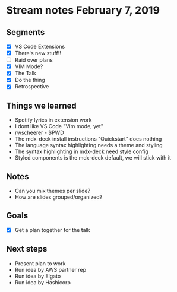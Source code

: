 # Stream notes February 7, 2019

## Segments

- [x] VS Code Extensions
- [x] There's new stuff!!
- [ ] Raid over plans
- [x] VIM Mode?
- [x] The Talk
- [x] Do the thing
- [x] Retrospective

## Things we learned

- Spotify lyrics in extension work
- I dont like VS Code "Vim mode, yet"
- rwscheerer - $PWD
- The mdx-deck install instructions "Quickstart" does nothing
- The language syntax highlighting needs a theme and styling
- The syntax highlighting in mdx-deck need style config
- Styled components is the mdx-deck default, we will stick with it

## Notes

- Can you mix themes per slide?
- How are slides grouped/organized?

## Goals

- [x] Get a plan together for the talk

## Next steps

- Present plan to work
- Run idea by AWS partner rep
- Run idea by Elgato
- Run idea by Hashicorp
